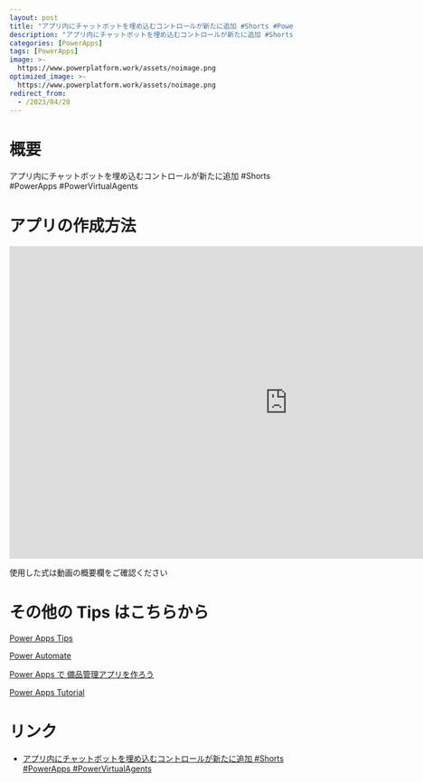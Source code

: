 ```yaml
---
layout: post
title: "アプリ内にチャットボットを埋め込むコントロールが新たに追加 #Shorts #PowerApps #PowerVirtualAgents"
description: "アプリ内にチャットボットを埋め込むコントロールが新たに追加 #Shorts #PowerApps #PowerVirtualAgentsを動画で分かりやすく解説"
categories: [PowerApps]
tags: [PowerApps]
image: >-
  https://www.powerplatform.work/assets/noimage.png
optimized_image: >-
  https://www.powerplatform.work/assets/noimage.png
redirect_from:
  - /2023/04/20
---
```



#  概要

アプリ内にチャットボットを埋め込むコントロールが新たに追加 #Shorts #PowerApps #PowerVirtualAgents


# アプリの作成方法

<iframe width="983" height="553" src="https://www.youtube.com/embed/V0I8s13o-78" title="YouTube video player" frameborder="0" allow="accelerometer; autoplay; clipboard-write; encrypted-media; gyroscope; picture-in-picture" allowfullscreen></iframe>


使用した式は動画の概要欄をご確認ください


# その他の Tips はこちらから

[Power Apps Tips](https://www.youtube.com/watch?v=VrAQf3JQ7yM&list=PLVhFi1fb3DqakSLVMn22DDcySXh9jtzi- )


[Power Automate](https://www.youtube.com/watch?v=-YnJYT0ASEM&list=PLVhFi1fb3Dqbzic6GieqnLFgD3aTj-eHA)


[Power Apps で 備品管理アプリを作ろう](https://www.youtube.com/playlist?list=PLVhFi1fb3DqZM3HKb8Hea6XEL96990Fyn)


[Power Apps Tutorial](https://www.youtube.com/playlist?list=PLVhFi1fb3DqalxpL974VvAJvV4iWoSbe_)


# リンク


- [アプリ内にチャットボットを埋め込むコントロールが新たに追加 #Shorts #PowerApps #PowerVirtualAgents](https://www.youtube.com/watch?v=V0I8s13o-78)

